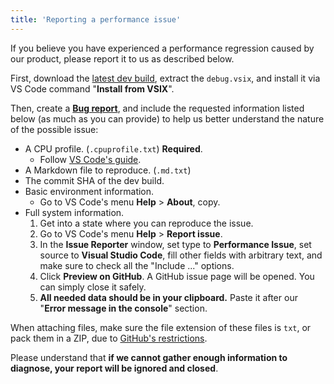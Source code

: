 ```yaml
---
title: 'Reporting a performance issue'
---
```


If you believe you have experienced a performance regression caused by our product, please report it to us as described below.

First, download the [latest dev build](https://github.com/yzhang-gh/vscode-markdown/actions?query=workflow%3ACI+event%3Apush+is%3Asuccess), extract the `debug.vsix`, and install it via VS Code command "**Install from VSIX**".

Then, create a [**Bug report**](https://github.com/yzhang-gh/vscode-markdown/issues/new/choose), and include the requested information listed below (as much as you can provide) to help us better understand the nature of the possible issue:

* A CPU profile. (`.cpuprofile.txt`) **Required**.
  * Follow [VS Code's guide](https://github.com/microsoft/vscode/wiki/Performance-Issues#profile-the-running-extensions).
* A Markdown file to reproduce. (`.md.txt`)
* The commit SHA of the dev build.
* Basic environment information.
  * Go to VS Code's menu **Help** > **About**, copy.
* Full system information.
  1. Get into a state where you can reproduce the issue.
  2. Go to VS Code's menu **Help** > **Report issue**.
  3. In the **Issue Reporter** window, set type to **Performance Issue**, set source to **Visual Studio Code**, fill other fields with arbitrary text, and make sure to check all the "Include ..." options.
  4. Click **Preview on GitHub**. A GitHub issue page will be opened. You can simply close it safely.
  5. **All needed data should be in your clipboard.** Paste it after our "**Error message in the console**" section.

When attaching files, make sure the file extension of these files is `txt`, or pack them in a ZIP, due to [GitHub's restrictions](https://docs.github.com/en/articles/file-attachments-on-issues-and-pull-requests).

Please understand that **if we cannot gather enough information to diagnose, your report will be ignored and closed**.
